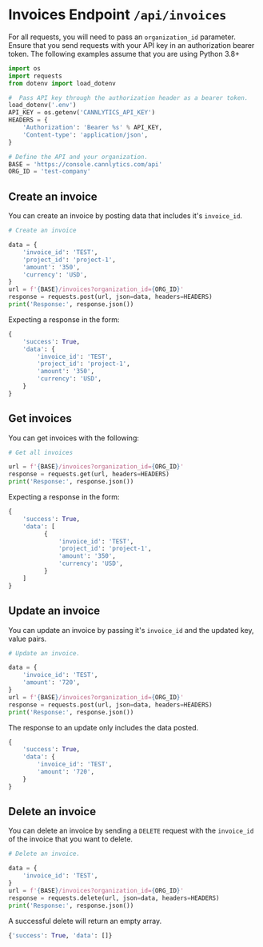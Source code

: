 # Invoices Endpoint `/api/invoices`

For all requests, you will need to pass an `organization_id` parameter. Ensure that you send requests with your API key in an authorization bearer token. The following examples assume that you are using Python 3.8+

```py
import os
import requests
from dotenv import load_dotenv

#  Pass API key through the authorization header as a bearer token.
load_dotenv('.env')
API_KEY = os.getenv('CANNLYTICS_API_KEY')
HEADERS = {
    'Authorization': 'Bearer %s' % API_KEY,
    'Content-type': 'application/json',
}

# Define the API and your organization.
BASE = 'https://console.cannlytics.com/api'
ORG_ID = 'test-company'
```

## Create an invoice

You can create an invoice by posting data that includes it's `invoice_id`.

```py
# Create an invoice

data = {
    'invoice_id': 'TEST',
    'project_id': 'project-1',
    'amount': '350',
    'currency': 'USD',
}
url = f'{BASE}/invoices?organization_id={ORG_ID}'
response = requests.post(url, json=data, headers=HEADERS)
print('Response:', response.json())
```

Expecting a response in the form:

```py
{
    'success': True,
    'data': {
        'invoice_id': 'TEST',
        'project_id': 'project-1',
        'amount': '350',
        'currency': 'USD',
    }
}
```

## Get invoices

You can get invoices with the following:

```py
# Get all invoices

url = f'{BASE}/invoices?organization_id={ORG_ID}'
response = requests.get(url, headers=HEADERS)
print('Response:', response.json())
```

Expecting a response in the form:

```py
{
    'success': True,
    'data': [
          {
              'invoice_id': 'TEST',
              'project_id': 'project-1',
              'amount': '350',
              'currency': 'USD',
          }
    ]
}
```

## Update an invoice

You can update an invoice by passing it's `invoice_id` and the updated key, value pairs.

```py
# Update an invoice.

data = {
    'invoice_id': 'TEST',
    'amount': '720',
}
url = f'{BASE}/invoices?organization_id={ORG_ID}'
response = requests.post(url, json=data, headers=HEADERS)
print('Response:', response.json())
```

The response to an update only includes the data posted.

```py
{
    'success': True,
    'data': {
        'invoice_id': 'TEST',
        'amount': '720',
    }
}
```

## Delete an invoice

You can delete an invoice by sending a `DELETE` request with the `invoice_id` of the invoice that you want to delete.

```py
# Delete an invoice.

data = {
    'invoice_id': 'TEST',
}
url = f'{BASE}/invoices?organization_id={ORG_ID}'
response = requests.delete(url, json=data, headers=HEADERS)
print('Response:', response.json())
```

A successful delete will return an empty array.

```py
{'success': True, 'data': []}
```
